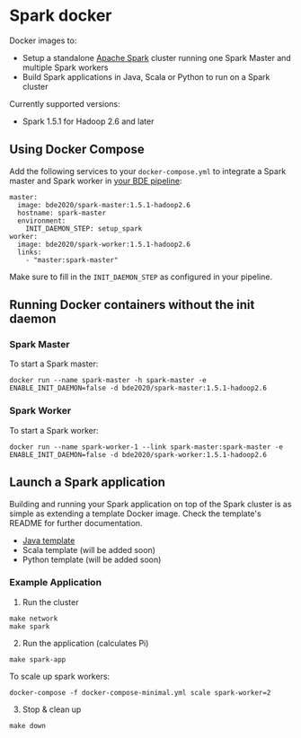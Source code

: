 # Spark docker

Docker images to:
* Setup a standalone [Apache Spark](http://spark.apache.org/) cluster running one Spark Master and multiple Spark workers
* Build Spark applications in Java, Scala or Python to run on a Spark cluster

Currently supported versions:
* Spark 1.5.1 for Hadoop 2.6 and later

## Using Docker Compose

Add the following services to your `docker-compose.yml` to integrate a Spark master and Spark worker in [your BDE pipeline](https://github.com/big-data-europe/app-bde-pipeline): 
```
master:
  image: bde2020/spark-master:1.5.1-hadoop2.6
  hostname: spark-master
  environment:
    INIT_DAEMON_STEP: setup_spark
worker:
  image: bde2020/spark-worker:1.5.1-hadoop2.6
  links:
    - "master:spark-master"
```
Make sure to fill in the `INIT_DAEMON_STEP` as configured in your pipeline.

## Running Docker containers without the init daemon
### Spark Master
To start a Spark master:

    docker run --name spark-master -h spark-master -e ENABLE_INIT_DAEMON=false -d bde2020/spark-master:1.5.1-hadoop2.6

### Spark Worker
To start a Spark worker:

    docker run --name spark-worker-1 --link spark-master:spark-master -e ENABLE_INIT_DAEMON=false -d bde2020/spark-worker:1.5.1-hadoop2.6
    
## Launch a Spark application
Building and running your Spark application on top of the Spark cluster is as simple as extending a template Docker image. Check the template's README for further documentation.
* [Java template](https://github.com/big-data-europe/docker-spark/tree/master/template/java)
* Scala template (will be added soon)
* Python template (will be added soon)

### Example Application

1. Run the cluster
```
make network
make spark
```
2. Run the application (calculates Pi)
```
make spark-app
```
To scale up spark workers:
```
docker-compose -f docker-compose-minimal.yml scale spark-worker=2
```
3. Stop & clean up
```
make down
```

